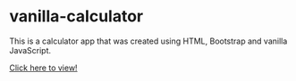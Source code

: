 # vanilla-calculator

This is a calculator app that was created using HTML, Bootstrap and vanilla JavaScript.

[Click here to view!](https://jpjoe99.github.io/vanilla-calculator/)
